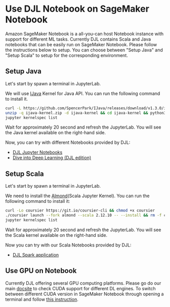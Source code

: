# Use DJL Notebook on SageMaker Notebook

Amazon SageMaker Notebook is a all-you-can host Notebook instance with support for different ML tasks. Currently DJL contains Scala and Java notebooks that can be easily run on SageMaker Notebook. Please follow the instructions below to setup. You can choose between "Setup Java" and "Setup Scala" to setup for the corresponding environment.

## Setup Java

Let's start by spawn a terminal in JupyterLab.

We will use [IJava](https://github.com/SpencerPark/IJava) Kernel for Java API. You can run the following command to install it.

```bash
curl -L https://github.com/SpencerPark/IJava/releases/download/v1.3.0/ijava-1.3.0.zip -o ijava-kernel.zip &> /dev/null
unzip -q ijava-kernel.zip -d ijava-kernel && cd ijava-kernel && python3 install.py --sys-prefix &> /dev/null
jupyter kernelspec list
```

Wait for approximately 20 second and refresh the JupyterLab. You will see the Java kernel available on the right-hand side.

Now, you can try with different Notebooks provided by DJL:

- [DJL Jupyter Notebooks](http://docs.djl.ai/docs/demos/jupyter/index.html)
- [Dive into Deep Learning (DJL edition)](https://github.com/deepjavalibrary/d2l-java)

## Setup Scala

Let's start by spawn a terminal in JupyterLab.

We need to install the [Almond](https://almond.sh/)(Scala Jupyter Kernel). You can run the following command to install it:

```bash
curl -Lo coursier https://git.io/coursier-cli && chmod +x coursier
./coursier launch --fork almond --scala 2.12.10 -- --install && rm -f coursier
jupyter kernelspec list
```

Wait for approximately 20 second and refresh the JupyterLab. You will see the Scala kernel available on the right-hand side.

Now you can try with our Scala Notebooks provided by DJL:

- [DJL Spark application](https://github.com/deepjavalibrary/djl-demo/tree/master/apache-spark/notebook/Image_Classification_Spark.ipynb)

## Use GPU on Notebook

Currently DJL offering several GPU computing platforms. Please go do our main [docsite](http://docs.djl.ai/) to check CUDA support for different DL engines. To switch between different CUDA version in SageMaker Notebook through opening a terminal and follow [this instruction](https://docs.aws.amazon.com/dlami/latest/devguide/tutorial-base.html).
